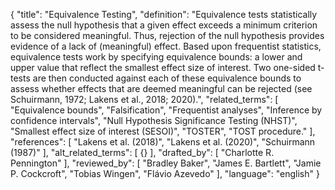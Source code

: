 {
  "title": "Equivalence Testing",
  "definition": "Equivalence tests statistically assess the null hypothesis that a given effect exceeds a minimum criterion to be considered meaningful. Thus, rejection of the null hypothesis provides evidence of a lack of (meaningful) effect. Based upon frequentist statistics, equivalence tests work by specifying equivalence bounds: a lower and upper value that reflect the smallest effect size of interest. Two one-sided t-tests are then conducted against each of these equivalence bounds to assess whether effects that are deemed meaningful can be rejected (see Schuirmann, 1972; Lakens et al., 2018; 2020).",
  "related_terms": [
    "Equivalence bounds",
    "Falsification",
    "Frequentist analyses",
    "Inference by confidence intervals",
    "Null Hypothesis Significance Testing (NHST)",
    "Smallest effect size of interest (SESOI)",
    "TOSTER",
    "TOST procedure."
  ],
  "references": [
    "Lakens et al. (2018)",
    "Lakens et al. (2020)",
    "Schuirmann (1987)"
  ],
  "alt_related_terms": [
    {}
  ],
  "drafted_by": [
    "Charlotte R. Pennington"
  ],
  "reviewed_by": [
    "Bradley Baker",
    "James E. Bartlett",
    "Jamie P. Cockcroft",
    "Tobias Wingen",
    "Flávio Azevedo"
  ],
  "language": "english"
}
